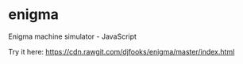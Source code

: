 # enigma
Enigma machine simulator - JavaScript

Try it here:
https://cdn.rawgit.com/djfooks/enigma/master/index.html

